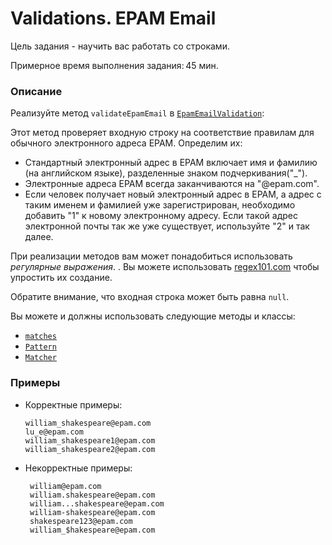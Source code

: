 # Validations. EPAM Email

Цель задания - научить вас работать со строками.

Примерное время выполнения задания: 45 мин.

### Описание 

Реализуйте метод `validateEpamEmail`
в [`EpamEmailValidation`](src/main/java/com/epam/training/student_Gagik_Hovhannisyan/validations/EpamEmailValidation.java):

Этот метод проверяет входную строку на соответствие правилам для обычного электронного адреса EPAM. Определим их: 

- Стандартный электронный адрес в EPAM включает имя и фамилию (на английском языке), разделенные знаком подчеркивания("_").
- Электронные адреса EPAM всегда заканчиваются на "@epam.com".
- Если человек получает новый электронный адрес в EPAM, а адрес с таким именем и фамилией уже зарегистрирован, необходимо добавить "1" к новому электронному адресу. Если такой адрес электронной почты так же уже существует, используйте "2" и так далее.

При реализации методов вам может понадобиться использовать *регулярные выражения*. . Вы можете использовать [regex101.com](https://regex101.com/) чтобы упростить их создание.

Обратите внимание, что входная строка может быть равна `null`.

Вы можете и должны использовать следующие методы и классы:

- [`matches`](https://docs.oracle.com/en/java/javase/11/docs/api/java.base/java/lang/String.html#matches(java.lang.String))
- [`Pattern`](https://docs.oracle.com/en/java/javase/11/docs/api/java.base/java/util/regex/Pattern.html)
- [`Matcher`](https://docs.oracle.com/en/java/javase/11/docs/api/java.base/java/util/regex/Pattern.html#matcher(java.lang.CharSequence))

### Примеры  

- Корректные примеры: 

      william_shakespeare@epam.com
      lu_e@epam.com
      william_shakespeare1@epam.com 
      william_shakespeare2@epam.com

- Некорректные примеры: 

       william@epam.com
       william.shakespeare@epam.com
       william...shakespeare@epam.com
       william-shakespeare@epam.com
       shakespeare123@epam.com
       william_$hakespeare@epam.com
